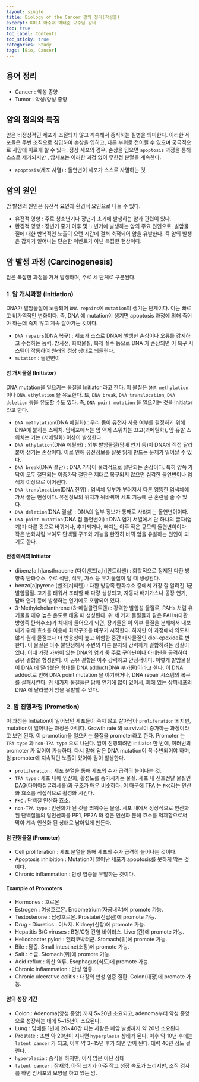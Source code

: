 ```yaml
---
layout: single
title: Biology of the Cancer 강의 정리(작성중)
excerpt: KOLA 아주대 박태준 교수님 강의
toc: true
toc_label: Contents
toc_sticky: true
categories: Study
tags: [Bio, Cancer]
---
```


## 용어 정리
- Cancer : 악성 종양
- Tumor : 악성/양성 종양


## 암의 정의와 특징
암은 비정상적인 세포가 조절되지 않고 계속해서 증식하는 질병을 의미한다. 이러한 세포들은 주변 조직으로 침입하여 손상을 입히고, 다른 부위로 전이될 수 있으며 궁극적으로 사망에 이르게 할 수 있다. 정상 세포의 경우, 손상을 입으면 `apoptosis` 과정을 통해 스스로 제거되지만 , 암세포는 이러한 과정 없이 무한정 분열을 계속한다.
- `apoptosis`(세포 사멸) : 돌연변이 세포가 스스로 사멸하는 것

## 암의 원인
암 발생의 원인은 유전적 요인과 환경적 요인으로 나눌 수 있다.
- 유전적 영향 : 주로 청소년기나 장년기 초기에 발생하는 암과 관련이 있다.  
- 환경적 영향 : 장년기 중기 이후 및 노년기에 발생하는 암의 주요 원인으로, 발암물질에 대한 반복적인 노출이 오랜 시간에 걸쳐 축적되어 암을 유발한다. 즉 암의 발생은 갑자기 일어나는 단순한 이벤트가 아닌 복잡한 현상이다.

## 암 발생 과정 (Carcinogenesis)
암은 복잡한 과정을 거쳐 발생하며, 주로 세 단계로 구분된다.

### 1. 암 개시과정 (Initiation)
DNA가 발암물질에 노출되어 `DNA repairs`에 `mutation`이 생기는 단계이다. 이는 빠르고 비가역적인 변화이다. 즉, DNA 에 mutation이 생기면 apoptosis 과정에 의해 죽어야 하는데 죽지 않고 계속 살아가는 것이다.
- `DNA repairs`(DNA 복구) : 세포가 스스로 DNA에 발생한 손상이나 오류를 감지하고 수정하는 능력. 방사선, 화학물질, 복제 실수 등으로 DNA 가 손상되면 이 복구 시스템이 작동하여 원래의 정상 상태로 되돌린다.
- `mutation` : 돌연변이

#### 암 개시물질 (Initiator)
DNA mutation을 일으키는 물질을 Initiator 라고 한다. 이 물질은 `DNA methylation` 이나 `DNA ethylation` 을 유도한다. 또, `DNA break`, `DNA translocation`, `DNA deletion` 등을 유도할 수도 있다. 즉, `DNA point mutation` 을 일으키는 것을 Initiator 라고 한다.
- `DNA methylation`(DNA 메틸화) : 우리 몸이 유전자 사용 여부를 결정하기 위해 DNA에 붙히는 스위치. 암세포에서는 암 억제 스위치는 끄고(과메틸화), 암 유발 스위치는 키는 (저메틸화) 이상이 발생한다. 
- `DNA ethylation`(DNA 에틸화) : 외부 발암물질(담배 연기 등)이 DNA에 직접 달라붙어 생기는 손상이다. 이로 인해 유전정보를 잘못 읽게 만드는 문제가 일어날 수 있다.
- `DNA break`(DNA 절단) : DNA 가닥이 물리적으로 절단되는 손상이다. 특히 양쪽 가닥이 모두 절단되는 이중가닥 절단은 제대로 복구되지 않으면 심각한 돌연변이나 염색체 이상으로 이어진다.
- `DNA translocation`(DNA 전위) : 염색체 일부가 부러져서 다른 엉뚱한 염색체에 가서 붙는 현상이다. 유전정보의 위치가 뒤바뀌어 세포 기능에 큰 혼란을 줄 수 있다.
- `DNA deletion`(DNA 결실) : DNA의 일부 정보가 통째로 사라지는 돌연변이이다.
- `DNA point mutation`(DNA 점 돌연변이) : DNA 염기 서열에서 단 하나의 글자(염기)가 다른 것으로 바뀌거나, 추가되거나, 빠지는 아주 작은 규모의 돌연변이이다. 작은 변화처럼 보여도 단백질 구조와 기능을 완전히 바꿔 암을 유발하는 원인이 되기도 한다.

#### 환경에서의 Initiator
- dibenz[a,h]ansthracene (다이벤즈[a,h]안트라센) : 화학적으로 정제된 다환 방향족 탄화수소. 주로 석탄, 석유, 가스 등 유기물질이 탈 때 생성된다. 
- benzo[a]pyrene (벤조[a]피렌) : 다환 방향족 탄화수소 중에서 가장 잘 알려진 1군 발암물질. 고기를 태워서 조리할 때 다량 생성되고, 자동차 배기가스나 공장 연기, 담배 연기 등에 발생하는 연기에도 포함되어 있다.
- 3-Methylcholanthrene (3-메틸콜란트렌) : 강력한 발암성 물질로, PAHs 처럼 유기물을 매우 높은 온도로 태울 때 생성된다.
위 세 가지 물질들과 같은 PAHs(다환 방향족 탄화수소)가 체내에 들어오게 되면, 장기들은 이 외부 물질을 분해해서 내보내기 위해 효소를 이용해 화학구조를 바꾸기 시작한다. 하지만 이 과정에서 의도치 않게 원래 물질보다 더 반응성이 높고 위험한 중간 대사물질인 diol-epoxide로 변한다. 이 물질은 아주 불안정해서 주변의 다른 분자와 강력하게 결합하려는 성질이 있다. 이때 가장 가까이 있는 DNA의 염기 중 주로 구아닌이나 아데닌을 공격하여 공유 결합을 형성한다. 이 공유 결합은 아주 강력하고 안정적이다. 이렇게 발암물질이 DNA 에 달라붙은 형태를 DNA adduct(DNA 부가물)이라고 한다. 이 DNA adduct로 인해 DNA point mutation 을 야기하거나, DNA repair 시스템의 복구를 실패시킨다. 위 세가지 물질들은 담배 연기에 많이 있어서, 폐에 있는 상피세포의 DNA 에 달라붙어 암을 유발할 수 있다.

### 2. 암 진행과정 (Promotion)
이 과정은 Initiation이 일어났던 세포들이 죽지 않고 살아남아 `proliferation` 되지만, mutation이 일어나는 과정은 아니다. Growth rate 와 survival이 증가하는 과정이라고 보면 된다. 이 promotion을 일으키는 물질을 promoter라고 한다. Promoter 는 `TPA type` 과 `non-TPA type` 으로 나뉜다. 암이 진행되려면 initiator 한 번에, 여러번의 promoter 가 있어야 가능하다. 다시 말해 암은 DNA mutation이 꼭 수반되어야 하며, 암 promoter에 지속적인 노출이 있어야 암이 발생한다.
- `proliferation` : 세포 분열을 통해 세포의 수가 급격히 늘어나는 것.
- `TPA type` : 세포 내에 인산화, 활성도를 증가시키는 물질. 세포 내 신호전달 물질인 DAG(다이아실글리세롤)과 구조가 매우 비슷하다. 이 때문에 TPA 는 `PKC`라는 인산화 효소를 직접적으로 활성화 시킨다.
- `PKC` : 단백질 인산화 효소. 
- `non-TPA type` : 인산화가 된 것을 띄워주는 물질. 세포 내에서 정상적으로 인산화 된 단백질들의 탈인산화를 PP1, PP2A 와 같은 인산화 분해 효소를 억제함으로써 막아 계속 인산화 된 상태로 남아있게 만든다. 

#### 암 진행물질 (Promoter)
- Cell proliferation : 세포 분열을 통해 세포의 수가 급격히 늘어나는 것이다.
- Apoptosis inhibition : Mutation이 일어난 세포가 apoptosis를 못하게 막는 것이다.
- Chronic inflammation : 만성 염증을 유발하는 것이다.

#### Example of Promoters
- Hormones : 호르몬
- Estrogen : 여성호르몬. Endometrium(자궁내막)에 promote 가능.
- Testosterone : 남성호르몬. Prostate(전립선)에 promote 가능.
- Drug - Diuretics : 이뇨제. Kidney(신장)에 promote 가능.
- Hepatitis B/C viruses : B형/C형 간염 바이러스. Liver(간)에 promote 가능.
- Helicobacter pylori : 헬리코박터균. Stomach(위)에 promote 가능.
- Bile : 담즙. Small intestine(소장)에 promote 가능.
- Salt : 소금. Stomach(위)에 promote 가능.
- Acid reflux : 위산 역류. Esophagus(식도)에 promote 가능.
- Chronic inflammation : 만성 염증. 
- Chronic ulcerative colitis : 대장의 만성 염증 질환. Colon(대장)에 promote 가능.

####  암의 성장 기간
- Colon : Adenoma(양성 종양) 까지 5~20년 소요되고, adenoma부터 악성 종양으로 성장하는 데에 5~15년이 소요된다. 
- Lung : 담배를 1년에 20~40갑 피는 사람은 폐암 발병까지 약 20년 소요된다.
- Prostate : 초반 약 20년이 지나면 `hyperplasia` 상태가 된다. 이후 약 10년 후에는 `latent cancer` 가 되고, 이후 약 3~15년 후가 되면 암이 된다. 대략 40년 정도 걸린다.
- `hyperplasia` : 증식을 하지만, 아직 암은 아닌 상태
- `latent cancer` : 잠재암. 아직 크기가 아주 작고 성장 속도가 느리지만, 조직 검사를 하면 암세포의 모양을 하고 있는 암. 